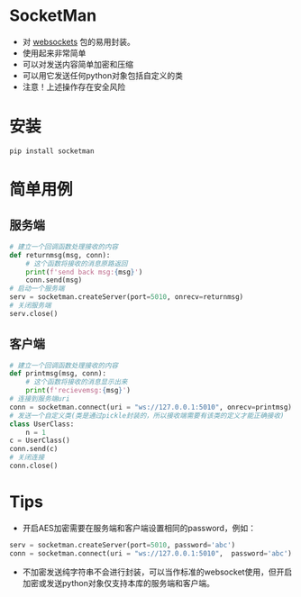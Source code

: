 # SocketMan

- 对 [websockets](https://pypi.org/project/websockets/) 包的易用封装。
- 使用起来非常简单
- 可以对发送内容简单加密和压缩
- 可以用它发送任何python对象包括自定义的类
- 注意！上述操作存在安全风险

# 安装
```shell
pip install socketman
```

# 简单用例

## 服务端
```python
# 建立一个回调函数处理接收的内容
def returnmsg(msg, conn):
    # 这个函数将接收的消息原路返回
    print(f'send back msg:{msg}')
    conn.send(msg)
# 启动一个服务端
serv = socketman.createServer(port=5010, onrecv=returnmsg)
# 关闭服务端
serv.close()
```

## 客户端
```python
# 建立一个回调函数处理接收的内容
def printmsg(msg, conn):
    # 这个函数将接收的消息显示出来
    print(f'recievemsg:{msg}')
# 连接到服务端uri
conn = socketman.connect(uri = "ws://127.0.0.1:5010", onrecv=printmsg)
# 发送一个自定义类(类是通过pickle封装的，所以接收端需要有该类的定义才能正确接收)
class UserClass:
    n = 1
c = UserClass()
conn.send(c)
# 关闭连接
conn.close()
```

# Tips
- 开启AES加密需要在服务端和客户端设置相同的password，例如：
```python
serv = socketman.createServer(port=5010, password='abc')
conn = socketman.connect(uri = "ws://127.0.0.1:5010",  password='abc')
```
- 不加密发送纯字符串不会进行封装，可以当作标准的websocket使用，但开启加密或发送python对象仅支持本库的服务端和客户端。
